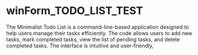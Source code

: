 # winForm_TODO_LIST_TEST
The Minimalist Todo List is a command-line-based application designed to help users manage their tasks efficiently. The code allows users to add new tasks, mark completed tasks, view the list of pending tasks, and delete completed tasks. The interface is intuitive and user-friendly, 
